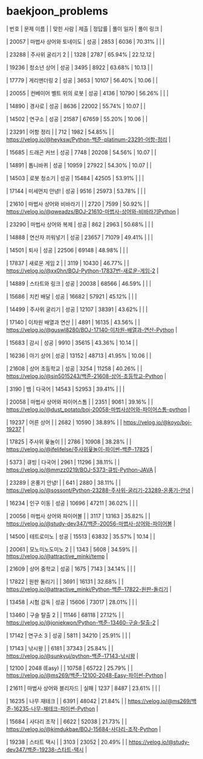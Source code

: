 # baekjoon_problems

| 번호 | 문제 이름 |  | 맞힌 사람 | 제출 | 정답률 | 풀이 일자 | 풀이 링크 |

| 20057 | 마법사 상어와 토네이도 | 성공 | 2853 | 6036 | 70.31% |  |  |

| 23288 | 주사위 굴리기 2 |  | 1328 | 2787 | 65.94% | 22.12.12 | 

| 19236 | 청소년 상어 | 성공 | 3495 | 8922 | 63.68% | 10.13 |  |

| 17779 | 게리맨더링 2 | 성공 | 3653 | 10107 | 56.40% | 10.06 |  |

| 20055 | 컨베이어 벨트 위의 로봇 | 성공 | 4136 | 10790 | 56.26% |  |  |

| 14890 | 경사로 | 성공 | 8636 | 22002 | 55.74% | 10.07 |  |

| 14502 | 연구소 | 성공 | 21587 | 67659 | 55.20% | 10.06 |  |

| 23291 | 어항 정리 |  | 712 | 1982 | 54.85% |  | https://velog.io/@heyksw/Python-백준-platinum-23291-어항-정리  |

| 15685 | 드래곤 커브 | 성공 | 7748 | 20208 | 54.56% | 10.07 |  |

| 14891 | 톱니바퀴 | 성공 | 10959 | 27922 | 54.30% | 10.07 |  |

| 14503 | 로봇 청소기 | 성공 | 15484 | 42505 | 53.91% |  |  |

| 17144 | 미세먼지 안녕! | 성공 | 9516 | 25973 | 53.78% |  |  |

| 21610 | 마법사 상어와 비바라기 |  | 2720 | 7599 | 50.92% |  | https://velog.io/@qweadzs/BOJ-21610-마법사-상어와-비바라기Python  |

| 23290 | 마법사 상어와 복제 | 성공 | 862 | 2963 | 50.68% |  |  |

| 14888 | 연산자 끼워넣기 | 성공 | 23657 | 71079 | 49.41% |  |  |

| 14501 | 퇴사 | 성공 | 22506 | 69148 | 48.98% |  |  |

| 17837 | 새로운 게임 2 |  | 3119 | 10430 | 46.77% |  | https://velog.io/@xx0hn/BOJ-Python-17837번-새로운-게임-2  |

| 14889 | 스타트와 링크 | 성공 | 20038 | 68566 | 46.59% |  |  |

| 15686 | 치킨 배달 | 성공 | 16682 | 57921 | 45.12% |  |  |

| 14499 | 주사위 굴리기 | 성공 | 12107 | 38391 | 43.62% |  |  |

| 17140 | 이차원 배열과 연산 |  | 4891 | 16135 | 43.56% |  | https://velog.io/@guswl8280/BOJ-17140-이차원-배열과-연산-Python |

| 15683 | 감시 | 성공 | 9910 | 35615 | 43.36% | 10.14 |  |

| 16236 | 아기 상어 | 성공 | 13152 | 48713 | 41.95% | 10.06 |  |

| 21608 | 상어 초등학교 | 성공 | 3254 | 11258 | 40.26% |  | https://velog.io/@sin5015243/백준-21608-상어-초등학교-Python |

| 3190 | 뱀 | 다국어 | 14543 | 52953 | 39.41% |  |  |

| 20058 | 마법사 상어와 파이어스톰 |  | 2351 | 9061 | 39.16% |  | https://velog.io/@dust_potato/boj-20058-마법사상어와-파이어스톰-python  |

| 19237 | 어른 상어 |  | 2682 | 10590 | 38.89% |  | https://velog.io/@koyo/boj-19237  |

| 17825 | 주사위 윷놀이 |  | 2786 | 10908 | 38.28% |  | https://velog.io/@ifelifelse/주사위윷놀이-파이썬-백준-17825  |

| 5373 | 큐빙 | 다국어 | 2961 | 11296 | 38.11% |  | https://velog.io/@mmzz0219/BOJ-5373-큐빙-Python-JAVA |

| 23289 | 온풍기 안녕! |  | 641 | 2880 | 38.11% |  | https://velog.io/@sossont/Python-23288-주사위-굴리기-23289-온풍기-안녕 |

| 16234 | 인구 이동 | 성공 | 10696 | 47211 | 36.02% |  |  |

| 20056 | 마법사 상어와 파이어볼 |  | 3117 | 13163 | 35.82% |  | https://velog.io/@study-dev347/백준-20056-마법사-상어와-파이어볼  |

| 14500 | 테트로미노 | 성공 | 15513 | 63832 | 35.57% | 10.14 |  |

| 20061 | 모노미노도미노 2 |  | 1343 | 5608 | 34.59% |  | https://velog.io/@attractive_minki/temp |

| 21609 | 상어 중학교 | 성공 | 1675 | 7143 | 34.14% |  |  |

| 17822 | 원판 돌리기 |  | 3691 | 16131 | 32.68% |  | https://velog.io/@attractive_minki/Python-백준-17822-원판-돌리기  |

| 13458 | 시험 감독 | 성공 | 15606 | 73017 | 28.01% |  |  |

| 13460 | 구슬 탈출 2 |  | 11146 | 68118 | 27.12% |  | https://velog.io/@joniekwon/Python-백준-13460-구슬-탈출-2 |

| 17142 | 연구소 3 | 성공 | 5811 | 34210 | 25.91% |  |  |

| 17143 | 낚시왕 |  | 6181 | 37343 | 25.84% |  | https://velog.io/@sunkyuj/python-백준-17143-낚시왕 |

| 12100 | 2048 (Easy) |  | 10758 | 65722 | 25.79% |  | https://velog.io/@ms269/백준-12100-2048-Easy-파이썬-Python |

| 21611 | 마법사 상어와 블리자드 | 실패 | 1237 | 8487 | 23.61% |  |  |

| 16235 | 나무 재테크 |  | 6391 | 48042 | 21.84% |  | https://velog.io/@ms269/백준-16235-나무-재테크-파이썬-Python |

| 15684 | 사다리 조작 |  | 6622 | 52038 | 21.73% |  | https://velog.io/@kimdukbae/BOJ-15684-사다리-조작-Python |

| 19238 | 스타트 택시 |  | 3103 | 23052 | 20.49% |  | https://velog.io/@study-dev347/백준-19238-스타트-택시 |

